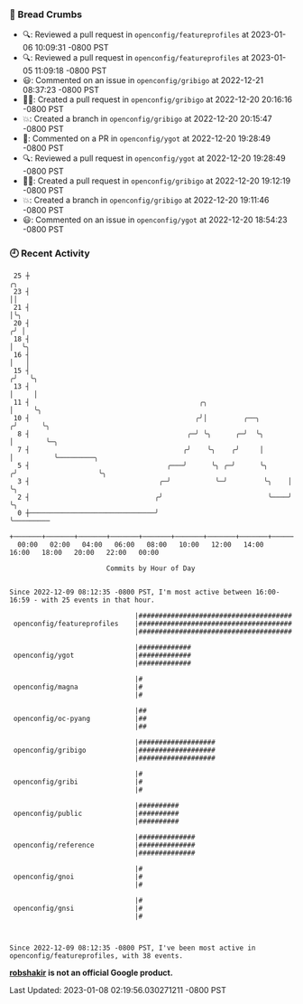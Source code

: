 ### 🍞 Bread Crumbs

 * 🔍: Reviewed a pull request in  `openconfig/featureprofiles` at 2023-01-06 10:09:31 -0800 PST
 * 🔍: Reviewed a pull request in  `openconfig/featureprofiles` at 2023-01-05 11:09:18 -0800 PST
 * 😃: Commented on an issue in `openconfig/gribigo` at 2022-12-21 08:37:23 -0800 PST
 * ✍🏼: Created a pull request in `openconfig/gribigo` at 2022-12-20 20:16:16 -0800 PST
 * 💥: Created a branch in `openconfig/gribigo` at 2022-12-20 20:15:47 -0800 PST
 * 💬: Commented on a PR in  `openconfig/ygot` at 2022-12-20 19:28:49 -0800 PST
 * 🔍: Reviewed a pull request in  `openconfig/ygot` at 2022-12-20 19:28:49 -0800 PST
 * ✍🏼: Created a pull request in `openconfig/gribigo` at 2022-12-20 19:12:19 -0800 PST
 * 💥: Created a branch in `openconfig/gribigo` at 2022-12-20 19:11:46 -0800 PST
 * 😃: Commented on an issue in `openconfig/ygot` at 2022-12-20 18:54:23 -0800 PST

### 🕘 Recent Activity
```
 25 ┼                                                                    ╭╮
 23 ┤                                                                    ││
 21 ┤                                                                    │╰╮
 20 ┤                                                                   ╭╯ │
 18 ┤                                                                   │  ╰╮
 16 ┤                                                                   │   │
 15 ┤                                                                  ╭╯   ╰╮
 13 ┤                                                                  │     │
 11 ┤                                          ╭╮                      │     ╰╮
 10 ┤                                         ╭╯│         ╭──╮        ╭╯      ╰╮
  8 ┤                                       ╭─╯ ╰╮      ╭─╯  ╰╮       │        ╰─╮
  7 ┤                                      ╭╯    ╰╮    ╭╯     │       │          ╰─────────╮
  5 ┤                                  ╭───╯      ╰╮ ╭─╯      ╰╮     ╭╯                    ╰╮
  3 ┤                                ╭─╯           ╰─╯         ╰╮    │                      ╰╮
  2 ┤                               ╭╯                          ╰────╯                       ╰╮
  0 ┼───────────────────────────────╯                                                         ╰─────────
    +───────+───────+───────+───────+───────+───────+───────+───────+───────+───────+───────+───────+────
  00:00   02:00   04:00   06:00   08:00   10:00   12:00   14:00   16:00   18:00   20:00   22:00   00:00   

						Commits by Hour of Day


Since 2022-12-09 08:12:35 -0800 PST, I'm most active between 16:00-16:59 - with 25 events in that hour.

```



```
                               |######################################
 openconfig/featureprofiles    |######################################
                               |######################################

                               |#############
 openconfig/ygot               |#############
                               |#############

                               |#
 openconfig/magna              |#
                               |#

                               |##
 openconfig/oc-pyang           |##
                               |##

                               |###################
 openconfig/gribigo            |###################
                               |###################

                               |#
 openconfig/gribi              |#
                               |#

                               |##########
 openconfig/public             |##########
                               |##########

                               |##############
 openconfig/reference          |##############
                               |##############

                               |#
 openconfig/gnoi               |#
                               |#

                               |#
 openconfig/gnsi               |#
                               |#



Since 2022-12-09 08:12:35 -0800 PST, I've been most active in openconfig/featureprofiles, with 38 events.

```
**[robshakir](mailto:robjs@google.com) is not an official Google product.**  


Last Updated: 2023-01-08 02:19:56.030271211 -0800 PST
